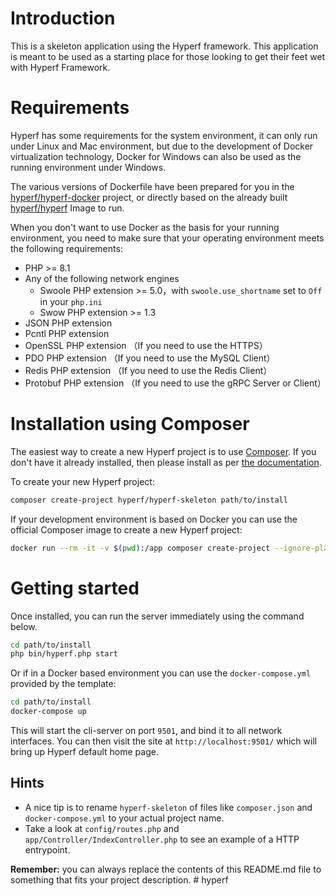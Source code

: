 # Introduction

This is a skeleton application using the Hyperf framework. This application is meant to be used as a starting place for those looking to get their feet wet with Hyperf Framework.

# Requirements

Hyperf has some requirements for the system environment, it can only run under Linux and Mac environment, but due to the development of Docker virtualization technology, Docker for Windows can also be used as the running environment under Windows.

The various versions of Dockerfile have been prepared for you in the [hyperf/hyperf-docker](https://github.com/hyperf/hyperf-docker) project, or directly based on the already built [hyperf/hyperf](https://hub.docker.com/r/hyperf/hyperf) Image to run.

When you don't want to use Docker as the basis for your running environment, you need to make sure that your operating environment meets the following requirements:  

 - PHP >= 8.1
 - Any of the following network engines
   - Swoole PHP extension >= 5.0，with `swoole.use_shortname` set to `Off` in your `php.ini`
   - Swow PHP extension >= 1.3
 - JSON PHP extension
 - Pcntl PHP extension
 - OpenSSL PHP extension （If you need to use the HTTPS）
 - PDO PHP extension （If you need to use the MySQL Client）
 - Redis PHP extension （If you need to use the Redis Client）
 - Protobuf PHP extension （If you need to use the gRPC Server or Client）

# Installation using Composer

The easiest way to create a new Hyperf project is to use [Composer](https://getcomposer.org/). If you don't have it already installed, then please install as per [the documentation](https://getcomposer.org/download/).

To create your new Hyperf project:

```bash
composer create-project hyperf/hyperf-skeleton path/to/install
```

If your development environment is based on Docker you can use the official Composer image to create a new Hyperf project:

```bash
docker run --rm -it -v $(pwd):/app composer create-project --ignore-platform-reqs hyperf/hyperf-skeleton path/to/install
```

# Getting started

Once installed, you can run the server immediately using the command below.

```bash
cd path/to/install
php bin/hyperf.php start
```

Or if in a Docker based environment you can use the `docker-compose.yml` provided by the template:

```bash
cd path/to/install
docker-compose up
```

This will start the cli-server on port `9501`, and bind it to all network interfaces. You can then visit the site at `http://localhost:9501/` which will bring up Hyperf default home page.

## Hints

- A nice tip is to rename `hyperf-skeleton` of files like `composer.json` and `docker-compose.yml` to your actual project name.
- Take a look at `config/routes.php` and `app/Controller/IndexController.php` to see an example of a HTTP entrypoint.

**Remember:** you can always replace the contents of this README.md file to something that fits your project description.
#   h y p e r f  
 
